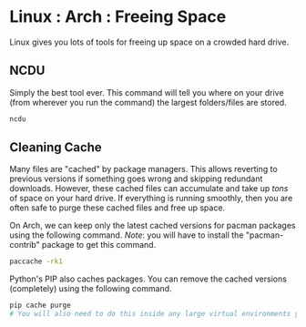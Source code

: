 # Linux : Arch : Freeing Space

Linux gives you lots of tools for freeing up space on a crowded hard drive.

## NCDU

Simply the best tool ever. This command will tell you where on your drive (from wherever you run the command) the largest folders/files are stored.

```bash
ncdu
```

## Cleaning Cache

Many files are "cached" by package managers. This allows reverting to previous versions if something goes wrong and skipping redundant downloads. However, these cached files can accumulate and take up *tons* of space on your hard drive. If everything is running smoothly, then you are often safe to purge these cached files and free up space.

On Arch, we can keep only the latest cached versions for pacman packages using the following command. *Note*: you will have to install the "pacman-contrib" package to get this command.

```bash
paccache -rk1
```

Python's PIP also caches packages. You can remove the cached versions (completely) using the following command.

```bash
pip cache purge
# You will also need to do this inside any large virtual environments you may be using
```
